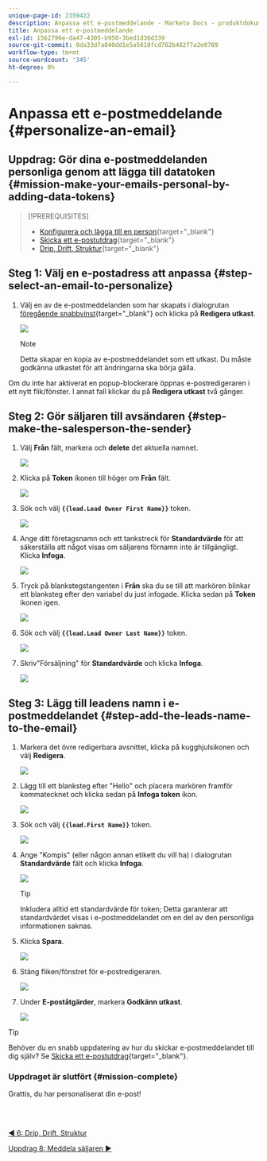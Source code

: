 ```yaml
---
unique-page-id: 2359422
description: Anpassa ett e-postmeddelande - Marketo Docs - produktdokumentation
title: Anpassa ett e-postmeddelande
exl-id: 1562796e-da47-4305-b950-3bed1d36d339
source-git-commit: 0da33dfa840dd1e5a5618fcd762b482f7a2e0789
workflow-type: tm+mt
source-wordcount: '345'
ht-degree: 0%

---
```


# Anpassa ett e-postmeddelande {#personalize-an-email}

## Uppdrag: Gör dina e-postmeddelanden personliga genom att lägga till datatoken {#mission-make-your-emails-personal-by-adding-data-tokens}

>[!PREREQUISITES]
>
>* [Konfigurera och lägga till en person](/help/marketo/getting-started/quick-wins/get-set-up-and-add-a-person.md){target=&quot;_blank&quot;}
>* [Skicka ett e-postutdrag](/help/marketo/getting-started/quick-wins/send-an-email.md){target=&quot;_blank&quot;}
>* [Drip, Drift, Struktur](/help/marketo/getting-started/quick-wins/drip-drip-nurture.md){target=&quot;_blank&quot;}


## Steg 1: Välj en e-postadress att anpassa {#step-select-an-email-to-personalize}

1. Välj en av de e-postmeddelanden som har skapats i dialogrutan [föregående snabbvinst](/help/marketo/getting-started/quick-wins/drip-drip-nurture.md){target=&quot;_blank&quot;} och klicka på **Redigera utkast**.

   ![](assets/one-4.png)

   >[!NOTE]
   >
   >Detta skapar en kopia av e-postmeddelandet som ett utkast. Du måste godkänna utkastet för att ändringarna ska börja gälla.

Om du inte har aktiverat en popup-blockerare öppnas e-postredigeraren i ett nytt flik/fönster. I annat fall klickar du på **Redigera utkast** två gånger.

## Steg 2: Gör säljaren till avsändaren {#step-make-the-salesperson-the-sender}

1. Välj **Från** fält, markera och **delete** det aktuella namnet.

   ![](assets/two-5.png)

1. Klicka på **Token** ikonen till höger om **Från** fält.

   ![](assets/three-4.png)

1. Sök och välj **`{{lead.Lead Owner First Name}}`** token.

   ![](assets/four-3.png)

1. Ange ditt företagsnamn och ett tankstreck för **Standardvärde** för att säkerställa att något visas om säljarens förnamn inte är tillgängligt. Klicka **Infoga**.

   ![](assets/five-4.png)

1. Tryck på blankstegstangenten i **Från** ska du se till att markören blinkar ett blanksteg efter den variabel du just infogade. Klicka sedan på **Token** ikonen igen.

   ![](assets/six-4.png)

1. Sök och välj **`{{lead.Lead Owner Last Name}}`** token.

   ![](assets/seven-5.png)

1. Skriv&quot;Försäljning&quot; för **Standardvärde** och klicka **Infoga**.

   ![](assets/eight-3.png)

## Steg 3: Lägg till leadens namn i e-postmeddelandet {#step-add-the-leads-name-to-the-email}

1. Markera det övre redigerbara avsnittet, klicka på kugghjulsikonen och välj **Redigera**.

   ![](assets/nine-2.png)

1. Lägg till ett blanksteg efter &quot;Hello&quot; och placera markören framför kommatecknet och klicka sedan på **Infoga token** ikon.

   ![](assets/ten-4.png)

1. Sök och välj **`{{lead.First Name}}`** token.

   ![](assets/eleven-4.png)

1. Ange &quot;Kompis&quot; (eller någon annan etikett du vill ha) i dialogrutan **Standardvärde** fält och klicka **Infoga**.

   ![](assets/twelve-3.png)

   >[!TIP]
   >
   >Inkludera alltid ett standardvärde för token; Detta garanterar att standardvärdet visas i e-postmeddelandet om en del av den personliga informationen saknas.

1. Klicka **Spara**.

   ![](assets/thirteen-3.png)

1. Stäng fliken/fönstret för e-postredigeraren.

   ![](assets/fourteen-3.png)

1. Under **E-poståtgärder**, markera **Godkänn utkast**.

   ![](assets/fifteen-3.png)

>[!TIP]
>
>Behöver du en snabb uppdatering av hur du skickar e-postmeddelandet till dig själv? Se [Skicka ett e-postutdrag](/help/marketo/getting-started/quick-wins/send-an-email.md){target=&quot;_blank&quot;}.

### Uppdraget är slutfört {#mission-complete}

Grattis, du har personaliserat din e-post!

<br> 

[◄ 6: Drip, Drift, Struktur](/help/marketo/getting-started/quick-wins/drip-drip-nurture.md)

[Uppdrag 8: Meddela säljaren ►](/help/marketo/getting-started/quick-wins/alert-the-sales-rep.md)
